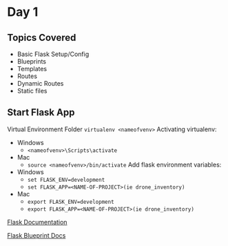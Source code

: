 # Day 1

## Topics Covered
- Basic Flask Setup/Config
- Blueprints
- Templates
- Routes
- Dynamic Routes
- Static files

## Start Flask App
Virtual Environment Folder
`virtualenv <nameofvenv>`
Activating virtualenv:
- Windows
    - `<nameofvenv>\Scripts\activate`
- Mac
    - `source <nameofvenv>/bin/activate`
Add flask environment variables:
- Windows
    - `set FLASK_ENV=development`
    - `set FLASK_APP=<NAME-OF-PROJECT>(ie drone_inventory)`
- Mac
    - `export FLASK_ENV=development`
    - `export FLASK_APP=<NAME-OF-PROJECT>(ie drone_inventory)`

[Flask Documentation](https://flask.palletsprojects.com/en/1.1.x/ "Main Flask Docs")

[Flask Blueprint Docs](https://flask.palletsprojects.com/en/1.1.x/blueprints/ "Flask Blueprint Docs")